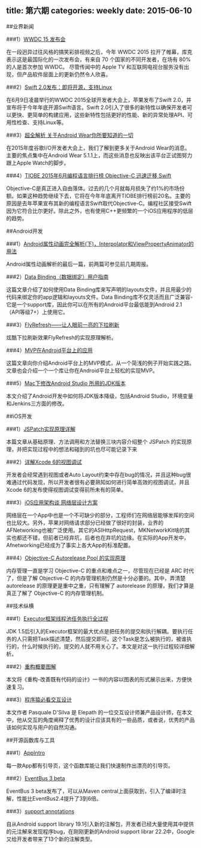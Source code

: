 title: 第六期
categories: weekly
date: 2015-06-10
---

##业界新闻

###1）[WWDC 15 发布会](http://www.ifanr.com/530247)

在一段迥异过往风格的搞笑彩排视频之后，今年 WWDC 2015 拉开了帷幕，库克表示这是最国际化的一次发布会，有来自 70 个国家的不同开发者，在场有 80% 的人是首次参加 WWDC。
尽管传闻中的 Apple TV 和互联网电视台服务没有出现，但产品软件层面上的更新仍然令人欣喜。

###2）[Swift 2.0发布：即将开源，支持Linux](http://www.infoq.com/cn/news/2015/06/swift-2-0)

在6月9日凌晨举行的WWDC 2015全球开发者大会上，苹果发布了Swift 2.0，并宣布将于今年年底开源Swift语言。Swift 2.0引入了很多的新特性以确保开发者可以更快、更简单的构建应用，这些新特性包括更好的性能、新的异常处理API、可用性检查、支持Linux等。

###3）[超全解析 关于Android Wear你所要知道的一切](http://digi.tech.qq.com/a/20150609/021852.htm)

在2015年度谷歌I/O开发者大会上，我们了解到更多关于Android Wear的消息。主要的焦点集中在Android Wear 5.1.1上，而这些消息也反映出该平台正试图努力跟上Apple Watch的脚步。

###4）[TIOBE 2015年6月编程语言排行榜 Objective-C 迅速迁移 Swift](http://www.cnbeta.com/articles/400641.htm)

Objective-C是真正进入自由落体。过去的几个月就每月损失了约1%的市场份额。如果这种趋势继续下去，它将在今年年底离开TIOBE排行榜前20名。主要的原因是去年苹果宣布其新的编程语言Swift取代Objective-C。编程社区接受Swift因为它符合比尔更好。除此之外，也有使用C++更频繁的一个iOS应用程序的低层的趋势。

##Android开发

###1）[Android属性动画完全解析(下)，Interpolator和ViewPropertyAnimator的用法](http://blog.csdn.net/guolin_blog/article/details/44171115)

Android属性动画解析的最后一篇，前两篇可参见前几期周报。

###2）[Data Binding（数据绑定）用户指南](http://www.jianshu.com/p/b1df61a4df77)

这篇文章介绍了如何使用Data Binding库来写声明的layouts文件，并且用最少的代码来绑定你的app逻辑和layouts文件。Data Binding库不仅灵活而且广泛兼容- 它是一个support库，因此你可以在所有的Android平台最低能到Android 2.1（API等级7+）上使用它。

###3）[FlyRefresh——让人眼前一亮的下拉刷新](http://www.race604.com/flyrefresh/)

炫酷下拉刷新效果FlyRefresh的实现原理解析。

###4）[MVP在Android平台上的应用](http://www.devtf.cn/?p=567)

这篇文章向你介绍Android平台上的MVP模式，从一个简浅的例子开始实践之路。文章也会介绍一个一个库让你在Android平台上轻松的实现MVP。

###5）[Mac下修改Android Studio 所用的JDK版本](http://www.jianshu.com/p/d8d1d72d0248)

本文介绍了Android开发中如何将JDK版本降级，包括Android Studio，环境变量和Jenkins三方面的修改。


##iOS开发

###1）[JSPatch实现原理详解](http://blog.cnbang.net/tech/2808/)

本篇文章从基础原理、方法调用和方法替换三块内容介绍整个 JSPatch 的实现原理，并把实现过程中的想法和碰到的坑也尽可能记录下来

###2）[详解Xcode 6的视图调试](http://www.cocoachina.com/ios/20150423/11656.html)

开发者会经常遇到视图或者Auto Layout约束中存在bug的情况，并且这种bug很难通过代码发现，所以开发者很有必要熟知如何进行简单高效的视图调试，并且Xcode 6的发布使得视图调试变得前所未有的简单。

###3）[iOS应用架构谈 网络层设计方案](http://casatwy.com/iosying-yong-jia-gou-tan-wang-luo-ceng-she-ji-fang-an.html)

网络层在一个App中也是一个不可缺少的部分，工程师们在网络层能够发挥的空间也比较大。另外，苹果对网络请求部分已经做了很好的封装，业界的AFNetworking也被广泛使用。其它的ASIHttpRequest，MKNetworkKit啥的其实也都还不错，但前者已经弃坑，后者也在弃坑的边缘。在实际的App开发中，Afnetworking已经成为了事实上各大App的标准配置。

###4）[Objective-C Autorelease Pool 的实现原理](http://blog.leichunfeng.com/blog/2015/05/31/objective-c-autorelease-pool-implementation-principle/#jtss-tsina)

内存管理一直是学习 Objective-C 的重点和难点之一，尽管现在已经是 ARC 时代了，但是了解 Objective-C 的内存管理机制仍然是十分必要的。其中，弄清楚 autorelease 的原理更是重中之重，只有理解了 autorelease 的原理，我们才算是真正了解了 Objective-C 的内存管理机制。



##技术纵横

###1）[Executor框架线程池任务执行全过程](http://www.infoq.com/cn/articles/executor-framework-thread-pool-task-execution-part-01)

JDK 1.5后引入的Executor框架的最大优点是把任务的提交和执行解耦。要执行任务的人只需把Task描述清楚，然后提交即可。这个Task是怎么被执行的，被谁执行的，什么时候执行的，提交的人就不用关心了。本文是对这一执行过程较详细解析。

###2）[重构概要图解](http://www.devtf.cn/?p=546)

本文将《重构-改善既有代码的设计》一书的内容以图表的形式展示出来，方便快速复习。

###3）[程序猿必看交互设计](http://blog.csdn.net/satisfied_zx/article/details/46372035)

本文作者 Pasquale D'Silva 是 Elepath 的一位交互设计师兼产品设计师，在本文中，他从交互的角度阐释了优秀的设计应该具有的一些品质，或者说，优秀的产品该如何实现与用户的自然沟通。

##开源函数库与工具

###1）[AppIntro](https://github.com/PaoloRotolo/AppIntro)

每一款App都有引导页，这个函数库能让我们快速制作出漂亮的引导页。

###2）[EventBus 3 beta](http://androiddevblog.com/eventbus-3-droidcon/)

EventBus 3 beta发布了，可以从Maven central上面获取到，引入了编译时注解，性能比EventBus2.4提升了3到6倍。

###3）[support annotations](http://tools.android.com/tech-docs/support-annotations)

自从Android support library 19.1引入新的注解包，开发者已经大量使用其中提供的元注解来发现程序bug，在刚刚更新的Android support librar 22.2中，Google又给开发者带来了13个新的注解类型。

